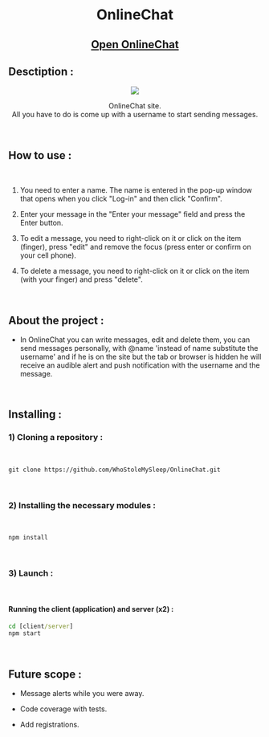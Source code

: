 <h1 align='center'>OnlineChat</h1>

<h2 align='center'>
  <a href="https://online-chat-wine.vercel.app/">
    Open OnlineChat
  </a>
</h2>

<h2>Desctiption :</h2>

<p align="center">
  <img src="https://user-images.githubusercontent.com/98680950/185738651-f8c75103-4f67-4b86-86a5-bdb74fe4c65d.gif" />
<p>

<p align='center'>
  OnlineChat site.
  <br>
  All you have to do is come up with a username to start sending messages.
</p>

<br>

<h2>How to use :</h2>

<br>

1. You need to enter a name. The name is entered in the pop-up window that opens when you click "Log-in" and then click "Confirm".

2. Enter your message in the "Enter your message" field and press the Enter button.

3. To edit a message, you need to right-click on it or click on the item (finger), press "edit" and remove the focus (press enter or confirm on your cell phone).

4. To delete a message, you need to right-click on it or click on the item (with your finger) and press "delete". 

<br>

<h2>About the project :</h2>

- In OnlineChat you can write messages, edit and delete them, you can send messages personally, with @name 'instead of name substitute the username' and if he is on the site but the tab or browser is hidden he will receive an audible alert and push notification with the username and the message.

<br>

<h2>Installing :</h2>

<h3>1) Cloning a repository :</h3>

<br>

```
git clone https://github.com/WhoStoleMySleep/OnlineChat.git
```

<br>

<h3>2) Installing the necessary modules :</h3>

<br>

```
npm install
```

<br>

<h3>3) Launch :</h3>

<br>
<h4>Running the client (application) and server (x2) :</h4>

```cmd
cd [client/server]
npm start
```

<br>

<h2>Future scope :</h2>

- Message alerts while you were away.

- Code coverage with tests.

- Add registrations.
